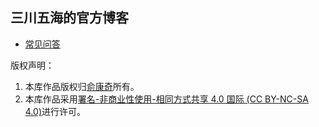 ## 三川五海的官方博客

- [常见问答](FAQ.md)


版权声明：

1. 本库作品版权归[俞康奇](mailto:manofphysics4@gmail.com)所有。
2. 本库作品采用<a rel="license" href="http://creativecommons.org/licenses/by-nc-sa/4.0/">署名-非商业性使用-相同方式共享 4.0 国际 (CC BY-NC-SA 4.0)</a>进行许可。 
